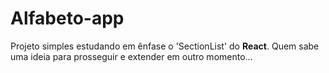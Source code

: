 # Alfabeto-app

<p>Projeto simples estudando em ênfase o 'SectionList' do <strong>React</strong>. Quem sabe uma ideia para prosseguir e extender em outro momento...<p>
